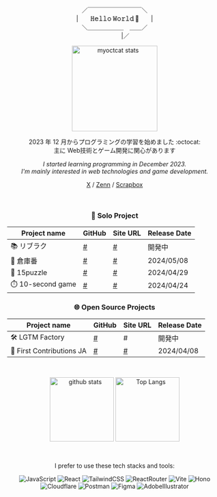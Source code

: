<div align="center">

／￣￣￣￣￣￣￣￣￣＼  
|　　**𝙷𝚎𝚕𝚕𝚘 𝚆𝚘𝚛𝚕𝚍 🚀**　　|  
＼＿＿＿＿＿＿　＿＿／  
 　 　　 |／

<a href="https://myoctocat.com/"><img alt="myoctcat stats" height="200px" src="https://github.com/kagomen/kagomen/assets/154225199/ca01b64c-7a2b-43db-a1e9-c013bb6ce4d9"></a>

2023 年 12 月からプログラミングの学習を始めました :octocat:  
主に Web技術とゲーム開発に関心があります  

_I started learning programming in December 2023._  
_I'm mainly interested in web technologies and game development._  

[X](https://x.com/kkagomme) / [Zenn](https://zenn.dev/kkagomme) / [Scrapbox](https://scrapbox.io/kagomen/)

&nbsp;

### 🐌 Solo Project

| Project name | GitHub | Site URL | Release Date |
|---|---|---|---|
| 📚 リブラク | [#](https://github.com/kagomen/libraku) | [#](https://libraku.pages.dev/) | 開発中 |
| 🧀 倉庫番 | [#](https://github.com/kagomen/sokoban) | [#](https://kagomen.github.io/sokoban/) | 2024/05/08 |
| 🧩 15puzzle | [#](https://github.com/kagomen/15puzzle) | [#](https://kagomen.github.io/15puzzle/) | 2024/04/29 |
| ⏱️ 10-second game | [#](https://github.com/kagomen/10second-game) | [#](https://kagomen.github.io/10second-game/) | 2024/04/24 |

### 🌐 Open Source Projects

| Project name | GitHub | Site URL | Release Date |
|---|---|---|---|
| 🛠️ LGTM Factory | [#](https://github.com/lgtm-factory/lgtm-factory) | # | 開発中 |
| 🍡 First Contributions JA | [#](https://github.com/first-contributions-ja/first-contributions-ja.github.io) | [#](https://first-contributions-ja.github.io/) | 2024/04/08 |

&nbsp;

 <img alt="github stats" height="150px" src="https://github-readme-stats.vercel.app/api?username=kagomen&hide_title=true&text_color=777&bg_color=00000000&theme=gotham" />
 <img alt="Top Langs" height="150px" src="https://github-readme-stats.vercel.app/api/top-langs/?username=kagomen&layout=compact&show_icons=true&card_width=382&title_color=777&text_color=777&bg_color=00000000&theme=gotham" />

&nbsp;

I prefer to use these tech stacks and tools:  

![JavaScript](https://img.shields.io/badge/-JavaScript-F7DF1E.svg?logo=javascript&logoColor=fff&textColor=fff)
![React](https://img.shields.io/badge/-React-61DAFB.svg?logo=react&logoColor=fff)
![TailwindCSS](https://img.shields.io/badge/-Tailwind_CSS-06B6D4.svg?logo=tailwindcss&logoColor=fff)
![ReactRouter](https://img.shields.io/badge/-React_Router-CA4245.svg?logo=reactrouter&logoColor=fff)
![Vite](https://img.shields.io/badge/-Vite-646CFF.svg?logo=vite&logoColor=fff)
![Hono](https://img.shields.io/badge/-Hono-E36002.svg?logo=hono&logoColor=fff)
![Cloudflare](https://img.shields.io/badge/-Cloudflare-F38020.svg?logo=cloudflare&logoColor=fff)
![Postman](https://img.shields.io/badge/-Postman-FF6C37.svg?logo=postman&logoColor=fff)
![Figma](https://img.shields.io/badge/-Figma-F24E1E.svg?logo=figma&logoColor=fff)
![AdobeIllustrator](https://img.shields.io/badge/-Illustrator-FF9A00.svg?logo=adobeillustrator&logoColor=fff)
</div>
